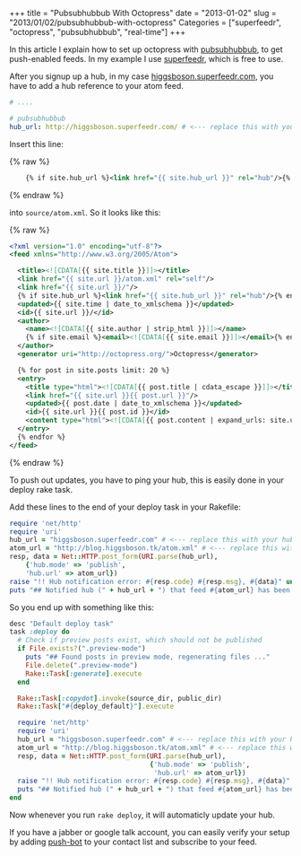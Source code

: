 +++
title = "Pubsubhubbub With Octopress"
date = "2013-01-02"
slug = "2013/01/02/pubsubhubbub-with-octopress"
Categories = ["superfeedr", "octopress", "pubsubhubbub", "real-time"]
+++

In this article I explain how to set up octopress with
[pubsubhubbub](https://en.wikipedia.org/wiki/PubSubHubbub), to get
push-enabled feeds. In my example I use [superfeedr](http://superfeedr.com/), which is free to use.

After you signup up a hub, in my case [higgsboson.superfeedr.com](http://higgsboson.superfeedr.com),
you have to add a hub reference to your atom feed.

```yaml _config.yml
# ....

# pubsubhubbub
hub_url: http://higgsboson.superfeedr.com/ # <--- replace this with your hub
```

Insert this line:

{% raw %}
``` xml
    {% if site.hub_url %}<link href="{{ site.hub_url }}" rel="hub"/>{% endif %}
```
{% endraw %}

into `source/atom.xml`. So it looks like this:

{% raw %}
```xml source/atom.xml
<?xml version="1.0" encoding="utf-8"?>
<feed xmlns="http://www.w3.org/2005/Atom">

  <title><![CDATA[{{ site.title }}]]></title>
  <link href="{{ site.url }}/atom.xml" rel="self"/>
  <link href="{{ site.url }}/"/>
  {% if site.hub_url %}<link href="{{ site.hub_url }}" rel="hub"/>{% endif %}
  <updated>{{ site.time | date_to_xmlschema }}</updated>
  <id>{{ site.url }}/</id>
  <author>
    <name><![CDATA[{{ site.author | strip_html }}]]></name>
    {% if site.email %}<email><![CDATA[{{ site.email }}]]></email>{% endif %}
  </author>
  <generator uri="http://octopress.org/">Octopress</generator>

  {% for post in site.posts limit: 20 %}
  <entry>
    <title type="html"><![CDATA[{{ post.title | cdata_escape }}]]></title>
    <link href="{{ site.url }}{{ post.url }}"/>
    <updated>{{ post.date | date_to_xmlschema }}</updated>
    <id>{{ site.url }}{{ post.id }}</id>
    <content type="html"><![CDATA[{{ post.content | expand_urls: site.url | cdata_escape }}]]></content>
  </entry>
  {% endfor %}
</feed>
```
{% endraw %}

To push out updates, you have to ping your hub, this is easily done in your
deploy rake task.

Add these lines to the end of your deploy task in your Rakefile:

```ruby
require 'net/http'
require 'uri'
hub_url = "higgsboson.superfeedr.com" # <--- replace this with your hub
atom_url = "http://blog.higgsboson.tk/atom.xml" # <--- replace this with your full feed url
resp, data = Net::HTTP.post_form(URI.parse(hub_url),
    {'hub.mode' => 'publish',
    'hub.url' => atom_url})
raise "!! Hub notification error: #{resp.code} #{resp.msg}, #{data}" unless resp.code == "204"
puts "## Notified hub (" + hub_url + ") that feed #{atom_url} has been updated"
```

So you end up with something like this:

``` ruby Rakefile
desc "Default deploy task"
task :deploy do
  # Check if preview posts exist, which should not be published
  if File.exists?(".preview-mode")
    puts "## Found posts in preview mode, regenerating files ..."
    File.delete(".preview-mode")
    Rake::Task[:generate].execute
  end

  Rake::Task[:copydot].invoke(source_dir, public_dir)
  Rake::Task["#{deploy_default}"].execute

  require 'net/http'
  require 'uri'
  hub_url = "higgsboson.superfeedr.com" # <--- replace this with your hub
  atom_url = "http://blog.higgsboson.tk/atom.xml" # <--- replace this with your full feed url
  resp, data = Net::HTTP.post_form(URI.parse(hub_url),
                                   {'hub.mode' => 'publish',
                                    'hub.url' => atom_url})
  raise "!! Hub notification error: #{resp.code} #{resp.msg}, #{data}" unless resp.code == "204"
  puts "## Notified hub (" + hub_url + ") that feed #{atom_url} has been updated"
end
```

Now whenever you run `rake deploy`, it will automaticly update your hub.

If you have a jabber or google talk account, you can easily verify your setup by adding
[push-bot](https://push-bot.appspot.com/) to your contact list and subscribe to
your feed.
